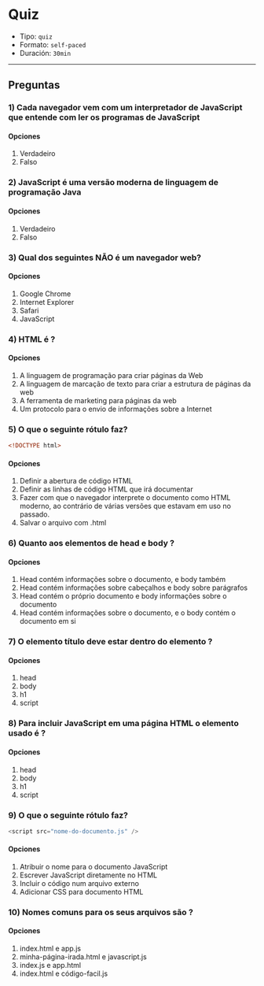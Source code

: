 # Quiz

- Tipo: `quiz`
- Formato: `self-paced`
- Duración: `30min`

---

## Preguntas

### 1) Cada navegador vem com um interpretador de JavaScript que entende com ler os programas de JavaScript

#### Opciones

1. Verdadeiro
2. Falso

<solution style="display:none;">1</solution>

### 2) JavaScript é uma versão moderna de linguagem de programação Java

#### Opciones

1. Verdadeiro
2. Falso

<solution style="display:none;">2</solution>

### 3) Qual dos seguintes NÃO é um navegador web?

#### Opciones

1. Google Chrome
2. Internet Explorer
3. Safari
4. JavaScript

<solution style="display:none;">4</solution>

### 4) HTML é ?

#### Opciones

1. A linguagem de programação para criar páginas da Web
2. A linguagem de marcação de texto para criar a estrutura de páginas da web
3. A ferramenta de marketing para páginas da web
4. Um protocolo para o envio de informações sobre a Internet

<solution style="display:none;">2</solution>

### 5) O que o seguinte rótulo faz?

```html
<!DOCTYPE html>
```

#### Opciones

1. Definir a abertura de código HTML
2. Definir as linhas de código HTML que irá documentar
3. Fazer com que o navegador interprete o documento como HTML moderno, ao
   contrário de várias versões que estavam em uso no passado.
4. Salvar o arquivo com .html

<solution style="display:none;">3</solution>

### 6) Quanto aos elementos de head e body ?

#### Opciones

1. Head contém informações sobre o documento, e body também
2. Head contém informações sobre cabeçalhos e body sobre parágrafos
3. Head contém o próprio documento e body informações sobre o documento
4. Head contém informações sobre o documento, e o body contém o documento em si

<solution style="display:none;">4</solution>

### 7) O elemento título deve estar dentro do elemento ?

#### Opciones

1. head
2. body
3. h1
4. script

<solution style="display:none;">1</solution>

### 8) Para incluir JavaScript em uma página HTML o elemento usado é ?

#### Opciones

1. head
2. body
3. h1
4. script

<solution style="display:none;">4</solution>

### 9) O que o seguinte rótulo faz?

```js
<script src="nome-do-documento.js" />
```

#### Opciones

1. Atribuir o nome para o documento JavaScript
2. Escrever JavaScript diretamente no HTML
3. Incluir o código num arquivo externo
4. Adicionar CSS para documento HTML

<solution style="display:none;">3</solution>

### 10) Nomes comuns para os seus arquivos são ?

#### Opciones

1. index.html e app.js
2. minha-página-irada.html e javascript.js
3. index.js e app.html
4. index.html e código-facil.js

<solution style="display:none;">1</solution>
